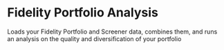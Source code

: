 # Fidelity Portfolio Analysis

Loads your Fidelity Portfolio and Screener data, combines them, and runs an analysis on the quality and diversification of your portfolio


